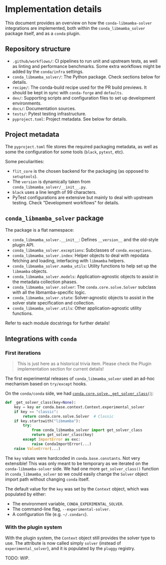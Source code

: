 # Implementation details

This document provides an overview on how the `conda-libmamba-solver` integrations are implemented,
both within the `conda_libmamba_solver` package itself, and as a `conda` plugin.

## Repository structure

* `.github/workflows/`: CI pipelines to run unit and upstream tests, as well as linting and performance benchmarks.
  Some extra workflows might be added by the `conda/infra` settings.
* `conda_libmamba_solver/`: The Python package. Check sections below for details.
* `recipe/`: The conda-build recipe used for the PR build previews. It should be kept in sync with `conda-forge` and `defaults`.
* `dev/`: Supporting scripts and configuration files to set up development environments.
* `docs/`: Documentation sources.
* `tests/`: Pytest testing infrastructure.
* `pyproject.toml`: Project metadata. See below for details.

## Project metadata

The `pyproject.toml` file stores the required packaging metadata, 
as well as some the configuration for some tools (`black`, `pytest`, etc).

Some peculiarities:

* `flit_core` is the chosen backend for the packaging (as opposed to `setuptools`).
* The `version` is dynamically taken from `conda_libmamba_solver/__init__.py`.
* `black` uses a line length of 99 characters.
* PyTest configurations are extensive but mainly to deal with upstream testing. 
  Check "Development workflows" for details.

## `conda_libmamba_solver` package

The package is a flat namespace:

* `conda_libmamba_solver.__init__`: Defines `__version__` and the old-style plugin API.
* `conda_libmamba_solver.exceptions`: Subclasses of `conda.exceptions`.
* `conda_libmamba_solver.index`: Helper objects to deal with repodata fetching and loading, interfacing with `libmamba` helpers.
* `conda_libmamba_solver.mamba_utils`: Utility functions to help set up the `libmamba` objects.
* `conda_libmamba_solver.models`: Application-agnostic objects to assist in the metadata collection phases.
* `conda_libmamba_solver.solver`: The `conda.core.solve.Solver` subclass with all the libmamba-specific logic.
* `conda_libmamba_solver.state`: Solver-agnostic objects to assist in the solver state specification and collection.
* `conda_libmamba_solver.utils`: Other application-agnostic utility functions.

Refer to each module docstrings for further details!

## Integrations with `conda`

### First iterations

> This is just here as a historical trivia item. Please check the Plugin implementation section for current details!

The first experimental releases of `conda_libmamba_solver` used an ad-hoc mechanism based on `try/except` hooks.

On the `conda/conda` side, we had [`conda.core.solve._get_solver_class()`](https://github.com/conda/conda/blob/22.9.0/conda/core/solve.py#L57-L78):

```python
def _get_solver_class(key=None):
    key = key or conda.base.context.Context.experimental_solver
    if key == "classic":
        return conda.core.solve.Solver  # Classic
    if key.startswith("libmamba"):
        try:
            from conda_libmamba_solver import get_solver_class
            return get_solver_class(key)
        except ImportError as exc:
            raise CondaImportError(...)
    raise ValueError(...)
```

The `key` values were hardcoded in `conda.base.constants`. Not very extensible! 
This was only meant to be temporary as we iterated on the `conda-libmamba-solver` side.
We had one more `get_solver_class()` function in `conda_libmamba_solver` so we could easily change the `Solver` object import path without changing `conda` itself.

The default value for the `key` was set by the `Context` object, which was populated by either:

* The environment variable, `CONDA_EXPERIMENTAL_SOLVER`.
* The command-line flag, `--experimental-solver`.
* A configuration file (e.g. `~/.condarc`).

### With the plugin system

With the plugin system, the `Context` object still provides the solver type to use. 
The attribute is now called simply `solver` (instead of `experimental_solver`), 
and it is populated by the `pluggy` registry.

TODO: WIP.
